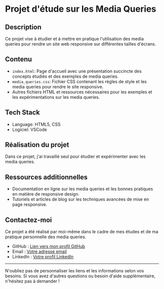 # Projet d'étude sur les Media Queries

## Description
Ce projet vise à étudier et à mettre en pratique l'utilisation des media queries pour rendre un site web responsive sur différentes tailles d'écrans.

## Contenu
- `index.html`: Page d'accueil avec une présentation succincte des concepts étudiés et des exemples de media queries.
- `media_queries.css`: Fichier CSS contenant les règles de style et les media queries pour rendre le site responsive.
- Autres fichiers HTML et ressources nécessaires pour les exemples et les expérimentations sur les media queries.

## Tech Stack
- Language: HTML5, CSS
- Logiciel: VSCode

## Réalisation du projet
Dans ce projet, j'ai travaillé seul pour étudier et expérimenter avec les media queries.

## Ressources additionnelles
- Documentation en ligne sur les media queries et les bonnes pratiques en matière de responsive design.
- Tutoriels et articles de blog sur les techniques avancées de mise en page responsive.

## Contactez-moi
Ce projet a été réalisé par moi-même dans le cadre de mes études et de ma pratique personnelle des media queries.

- GitHub : [Lien vers mon profil GitHub](lien_vers_votre_github)
- Email : [Votre adresse email](votre_adresse_email)
- LinkedIn : [Votre profil LinkedIn](lien_vers_votre_linkedin)

---

N'oubliez pas de personnaliser les liens et les informations selon vos besoins. Si vous avez d'autres questions ou besoin d'aide supplémentaire, n'hésitez pas à demander !